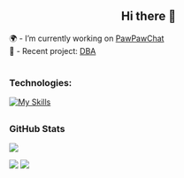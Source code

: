 <h2 align="center">Hi there 👋</h2>

🌍 - I’m currently working on [PawPawChat](https://github.com/pawpawchat)  
🍂 - Recent project: [DBA](https://github.com/real-mozzevelnik/subd)  
<!-- 🌱 - I’m currently learning go's concurrency, CI/CD, archutecture patterns 


<!--  
🌍 - I’m currently working on https://github.com/amicie-monami/ppc_core  
-->
#
### Technologies:
[![My Skills](https://skillicons.dev/icons?i=golang,python,c,cpp,nodejs,bash,docker,kafka,graphql,linux,aws,postgresql,redis,mongodb,git&theme=dark)](https://skillicons.dev)

## <h3 align="left">GitHub Stats</h3>
<!--
<a href="">
  <img align="centre" src="https://github-readme-stats.vercel.app/api?username=amicie-monami&count_private=true&include_all_commits=true&show_icons=true&title_color=007bff&text_color=e7e7e7&icon_color=007bff&bg_color=171c28" />
<a />
-->
![](http://github-profile-summary-cards.vercel.app/api/cards/profile-details?username=amicie-monami&theme=monokai)

![](http://github-profile-summary-cards.vercel.app/api/cards/repos-per-language?username=amicie-monami&theme=monokai) ![](http://github-profile-summary-cards.vercel.app/api/cards/most-commit-language?username=amicie-monami&theme=monokai)

<!-- ![Top Langs](https://github-readme-stats.vercel.app/api/top-langs/?username=amicie-monami&layout=compact&title_color=007bff&text_color=e7e7e7&icon_color=007bff&bg_color=171c28)
  

<!--
**AmiciaDeMonfourt/AmiciaDeMonfourt** is a ✨ _special_ ✨ repository because its `README.md` (this file) appears on your GitHub profile.

Here are some ideas to get you started:


- 👯 I’m looking to collaborate on ...
- 🤔 I’m looking for help with ...
- 💬 Ask me about ...
- 📫 How to reach me: ...
- 😄 Pronouns: ...
- ⚡ Fun fact: ...
-->

